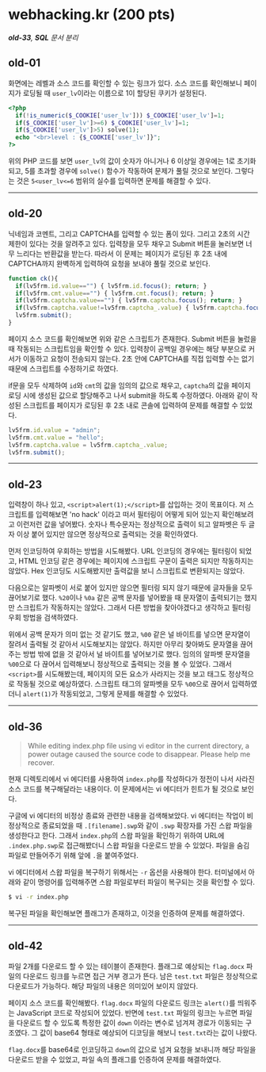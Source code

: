 # webhacking.kr (200 pts)
_**old-33**, **SQL** 문서 분리_

## old-01
화면에는 레벨과 소스 코드를 확인할 수 있는 링크가 있다. 소스 코드를 확인해보니 페이지가 로딩될 때 `user_lv`이라는 이름으로 1이 할당된 쿠키가 설정된다.

```php
<?php
  if(!is_numeric($_COOKIE['user_lv'])) $_COOKIE['user_lv']=1;
  if($_COOKIE['user_lv']>=6) $_COOKIE['user_lv']=1;
  if($_COOKIE['user_lv']>5) solve(1);
  echo "<br>level : {$_COOKIE['user_lv']}";
?>
```
위의 PHP 코드를 보면 `user_lv`의 값이 숫자가 아니거나 6 이상일 경우에는 1로 초기화되고, 5를 초과할 경우에 `solve()` 함수가 작동하여 문제가 풀릴 것으로 보인다. 그렇다는 것은 `5<user_lv<=6` 범위의 실수를 입력하면 문제를 해결할 수 있다.

---

## old-20
닉네임과 코멘트, 그리고 CAPTCHA를 입력할 수 있는 폼이 있다. 그리고 2초의 시간 제한이 있다는 것을 알려주고 있다. 입력창을 모두 채우고 Submit 버튼을 눌러보면 너무 느리다는 반환값을 받는다. 따라서 이 문제는 페이지가 로딩된 후 2초 내에 CAPTCHA까지 완벽하게 입력하여 요청을 보내야 풀릴 것으로 보인다.

```js
function ck(){
  if(lv5frm.id.value=="") { lv5frm.id.focus(); return; }
  if(lv5frm.cmt.value=="") { lv5frm.cmt.focus(); return; }
  if(lv5frm.captcha.value=="") { lv5frm.captcha.focus(); return; }
  if(lv5frm.captcha.value!=lv5frm.captcha_.value) { lv5frm.captcha.focus(); return; }
  lv5frm.submit();
}
```
페이지 소스 코드를 확인해보면 위와 같은 스크립트가 존재한다. Submit 버튼을 눌렀을 때 작동되는 스크립트임을 확인할 수 있다. 입력창이 공백일 경우에는 해당 부분으로 커서가 이동하고 요청이 전송되지 않는다. 2초 안에 CAPTCHA를 직접 입력할 수는 없기 때문에 스크립트를 수정하기로 하였다.

if문을 모두 삭제하여 `id`와 `cmt`의 값을 임의의 값으로 채우고, `captcha`의 값을 페이지 로딩 시에 생성된 값으로 할당해주고 나서 submit을 하도록 수정하였다. 아래와 같이 작성된 스크립트를 페이지가 로딩된 후 2초 내로 콘솔에 입력하여 문제를 해결할 수 있었다.

```js
lv5frm.id.value = "admin";
lv5frm.cmt.value = "hello";
lv5frm.captcha.value = lv5frm.captcha_.value;
lv5frm.submit();
```

---

## old-23
입력창이 하나 있고, `<script>alert(1);</script>`를 삽입하는 것이 목표이다. 저 스크립트를 입력해보면 'no hack' 이라고 떠서 필터링이 어떻게 되어 있는지 확인해보려고 이런저런 값을 넣어봤다. 숫자나 특수문자는 정상적으로 출력이 되고 알파벳은 두 글자 이상 붙어 있지만 않으면 정상적으로 출력되는 것을 확인하였다.

먼저 인코딩하여 우회하는 방법을 시도해봤다. URL 인코딩의 경우에는 필터링이 되었고, HTML 인코딩 같은 경우에는 페이지에 스크립트 구문이 출력은 되지만 작동하지는 않았다. Hex 인코딩도 시도해봤지만 출력값을 보니 스크립트로 변환되지는 않았다.

다음으로는 알파벳이 서로 붙어 있지만 않으면 필터링 되지 않기 때문에 글자들을 모두 끊어보기로 했다. `%20`이나 `%0a` 같은 공백 문자를 넣어봤을 때 문자열이 출력되기는 했지만 스크립트가 작동하지는 않았다. 그래서 다른 방법을 찾아야겠다고 생각하고 필터링 우회 방법을 검색하였다.

위에서 공백 문자가 의미 없는 것 같기도 했고, `%00` 같은 널 바이트를 넣으면 문자열이 잘려서 출력될 것 같아서 시도해보지는 않았다. 하지만 아무리 찾아봐도 문자열을 끊어주는 방법 밖에 없을 것 같아서 널 바이트를 넣어보기로 했다. 임의의 알파벳 문자열을 `%00`으로 다 끊어서 입력해보니 정상적으로 출력되는 것을 볼 수 있었다. 그래서 `<script>`를 시도해봤는데, 페이지의 모든 요소가 사라지는 것을 보고 태그도 정상적으로 작동될 것으로 예상하였다. 스크립트 태그의 알파벳을 모두 `%00`으로 끊어서 입력하였더니 `alert(1)`가 작동되었고, 그렇게 문제를 해결할 수 있었다.

---

## old-36
> While editing index.php file using vi editor in the current directory, a power outage caused the source code to disappear. 
> Please help me recover.

현재 디렉토리에서 vi 에디터를 사용하여 `index.php`를 작성하다가 정전이 나서 사라진 소스 코드를 복구해달라는 내용이다. 이 문제에서는 vi 에디터가 힌트가 될 것으로 보인다.

구글에 vi 에디터의 비정상 종료와 관련한 내용을 검색해보았다. vi 에디터는 작업이 비정상적으로 종료되었을 때 `.[filename].swp`와 같이 `.swp` 확장자를 가진 스왑 파일을 생성한다고 한다. 그래서 `index.php`의 스왑 파일을 확인하기 위하여 URL에 `.index.php.swp`로 접근해봤더니 스왑 파일을 다운로드 받을 수 있었다. 파일을 숨김 파일로 만들어주기 위해 앞에 `.`을 붙여주었다.

vi 에디터에서 스왑 파일을 복구하기 위해서는 `-r` 옵션을 사용해야 한다. 터미널에서 아래와 같이 명령어를 입력해주면 스왑 파일로부터 파일이 복구되는 것을 확인할 수 있다.

```bash
$ vi -r index.php
```
복구된 파일을 확인해보면 플래그가 존재하고, 이것을 인증하여 문제를 해결하였다.

---

## old-42
파일 2개를 다운로드 할 수 있는 테이블이 존재한다. 플래그로 예상되는 `flag.docx` 파일의 다운로드 링크를 누르면 접근 거부 경고가 뜬다. 남은 `test.txt` 파일은 정상적으로 다운로드가 가능하다. 해당 파일의 내용은 의미있어 보이지 않았다.

페이지 소스 코드를 확인해봤다. `flag.docx` 파일의 다운로드 링크는 `alert()`를 띄워주는 JavaScript 코드로 작성되어 있었다. 반면에 `test.txt` 파일의 링크는 누르면 파일을 다운로드 할 수 있도록 특정한 값이 `down` 이라는 변수로 넘겨져 경로가 이동되는 구조였다. 그 값이 base64 형태로 예상되어 디코딩을 해보니 `test.txt`라는 값이 나왔다.

`flag.docx`를 base64로 인코딩하고 `down`의 값으로 넘겨 요청을 보내니까 해당 파일을 다운로드 받을 수 있었고, 파일 속의 플래그를 인증하여 문제를 해결하였다.